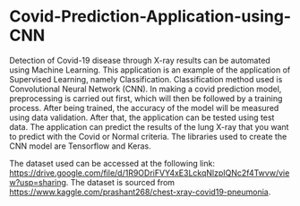 # Covid-Prediction-Application-using-CNN

Detection of Covid-19 disease through X-ray results can be automated using Machine Learning. This application is an example of the application of Supervised Learning, namely Classification. Classification method used is Convolutional Neural Network (CNN). In making a covid prediction model, preprocessing is carried out first, which will then be followed by a training process. After being trained, the accuracy of the model will be measured using data validation. After that, the application can be tested using test data.
The application can predict the results of the lung X-ray that you want to predict with the Covid or Normal criteria. The libraries used to create the CNN model are Tensorflow and Keras.

The dataset used can be accessed at the following link: https://drive.google.com/file/d/1R9ODriFVY4xE3LckqNlzpIQNc2f4Twvw/view?usp=sharing. 
The dataset is sourced from  https://www.kaggle.com/prashant268/chest-xray-covid19-pneumonia.
